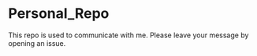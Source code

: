 # Personal_Repo

This repo is used to communicate with me. Please leave your message by opening an issue.
